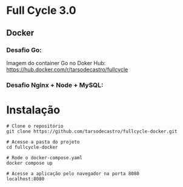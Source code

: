 # Full Cycle 3.0 

## Docker

### Desafio Go:

Imagem do container Go no Doker Hub:
https://hub.docker.com/r/tarsodecastro/fullcycle


### Desafio Nginx + Node + MySQL:

# Instalação

```
# Clone o repositório
git clone https://github.com/tarsodecastro/fullcycle-docker.git

# Acesse a pasta do projeto
cd fullcycle-docker

# Rode o docker-compose.yaml
docker compose up

# Acesse a aplicação pelo navegador na porta 8080
localhost:8080